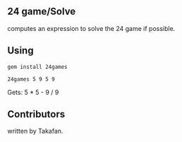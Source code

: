 24 game/Solve
-------------
computes an expression to solve the 24 game if possible.

Using
-----

    gem install 24games

    24games 5 9 5 9
    
Gets:
    5 * 5 - 9 / 9

Contributors
------------

written by Takafan.